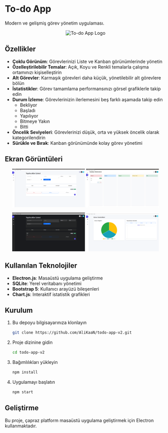 # To-do App

Modern ve gelişmiş görev yönetim uygulaması.

<p align="center">
  <img src="assets/logo.png" alt="To-do App Logo" width="200">
</p>

## Özellikler

- **Çoklu Görünüm**: Görevlerinizi Liste ve Kanban görünümlerinde yönetin
- **Özelleştirilebilir Temalar**: Açık, Koyu ve Renkli temalarla çalışma ortamınızı kişiselleştirin
- **Alt Görevler**: Karmaşık görevleri daha küçük, yönetilebilir alt görevlere bölün
- **İstatistikler**: Görev tamamlama performansınızı görsel grafiklerle takip edin
- **Durum İzleme**: Görevlerinizin ilerlemesini beş farklı aşamada takip edin
  - Bekliyor
  - Başladı
  - Yapılıyor
  - Bitmeye Yakın
  - Bitti
- **Öncelik Seviyeleri**: Görevlerinizi düşük, orta ve yüksek öncelik olarak kategorilendirin
- **Sürükle ve Bırak**: Kanban görünümünde kolay görev yönetimi

## Ekran Görüntüleri

<p align="center">
  <img src="assets/screenshot-1.png" alt="Liste Görünümü" width="45%">
  <img src="assets/screenshot-2.png" alt="Kanban Görünümü" width="45%">
</p>

<p align="center">
  <img src="assets/screenshot-3.png" alt="Koyu Tema" width="45%">
  <img src="assets/screenshot-4.png" alt="İstatistikler" width="45%">
</p>

## Kullanılan Teknolojiler

- **Electron.js**: Masaüstü uygulama geliştirme
- **SQLite**: Yerel veritabanı yönetimi
- **Bootstrap 5**: Kullanıcı arayüzü bileşenleri
- **Chart.js**: Interaktif istatistik grafikleri

## Kurulum

1. Bu depoyu bilgisayarınıza klonlayın
   ```bash
   git clone https://github.com/AliKaaN/todo-app-v2.git
   ```

2. Proje dizinine gidin
   ```bash
   cd todo-app-v2
   ```

3. Bağımlılıkları yükleyin
   ```bash
   npm install
   ```

4. Uygulamayı başlatın
   ```bash
   npm start
   ```

## Geliştirme

Bu proje, çapraz platform masaüstü uygulama geliştirmek için Electron kullanmaktadır.
